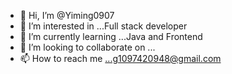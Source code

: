 - 👋 Hi, I’m @Yiming0907
- 👀 I’m interested in ...Full stack developer
- 🌱 I’m currently learning ...Java and Frontend
- 💞️ I’m looking to collaborate on ...
- 📫 How to reach me ...g1097420948@gmail.com

<!---
Yiming0907/Yiming0907 is a ✨ special ✨ repository because its `README.md` (this file) appears on your GitHub profile.
You can click the Preview link to take a look at your changes.
--->
